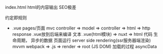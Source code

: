 index.html html的内容输出 SEO极差


约定即规则

- .vue pages/页面
mvc controller => model => controller => html => http response .vue放到后端来编译
文本 .vue(html模块) => nuxt => html 代码
生命周期， 异步的数据 页面运行 server side rendering(ssr服务器端渲染)
mvvm webpack => .js => render => root (JS DOM)
加载的过程
asyncData